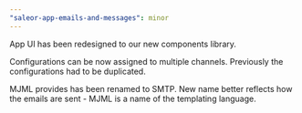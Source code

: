 ```yaml
---
"saleor-app-emails-and-messages": minor
---
```


App UI has been redesigned to our new components library.

Configurations can be now assigned to multiple channels. Previously the configurations had to be duplicated.

MJML provides has been renamed to SMTP. New name better reflects how the emails are sent - MJML is a name of the templating language.
